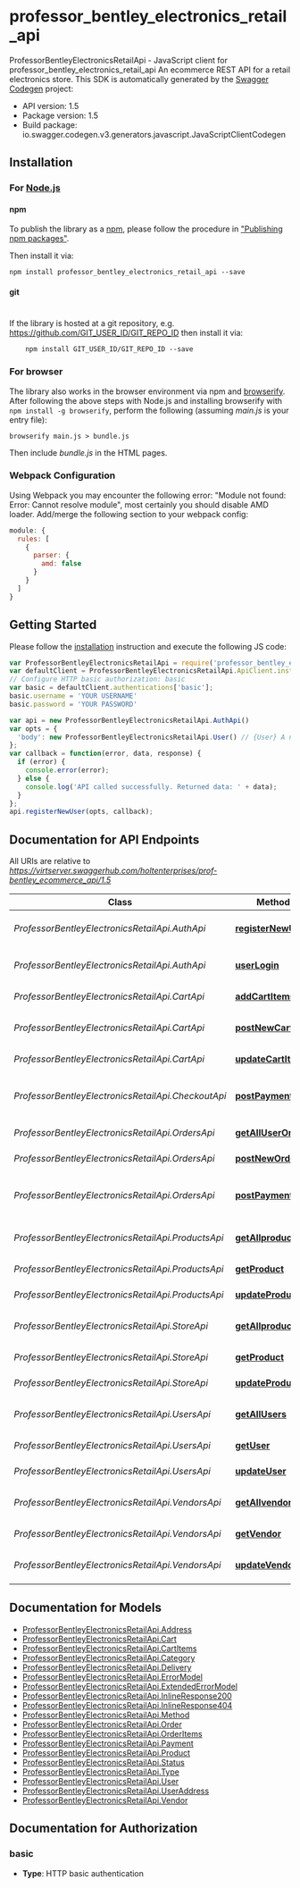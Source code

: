 # professor_bentley_electronics_retail_api

ProfessorBentleyElectronicsRetailApi - JavaScript client for professor_bentley_electronics_retail_api
An ecommerce REST API for a retail electronics store. 
This SDK is automatically generated by the [Swagger Codegen](https://github.com/swagger-api/swagger-codegen) project:

- API version: 1.5
- Package version: 1.5
- Build package: io.swagger.codegen.v3.generators.javascript.JavaScriptClientCodegen

## Installation

### For [Node.js](https://nodejs.org/)

#### npm

To publish the library as a [npm](https://www.npmjs.com/),
please follow the procedure in ["Publishing npm packages"](https://docs.npmjs.com/getting-started/publishing-npm-packages).

Then install it via:

```shell
npm install professor_bentley_electronics_retail_api --save
```

#### git
#
If the library is hosted at a git repository, e.g.
https://github.com/GIT_USER_ID/GIT_REPO_ID
then install it via:

```shell
    npm install GIT_USER_ID/GIT_REPO_ID --save
```

### For browser

The library also works in the browser environment via npm and [browserify](http://browserify.org/). After following
the above steps with Node.js and installing browserify with `npm install -g browserify`,
perform the following (assuming *main.js* is your entry file):

```shell
browserify main.js > bundle.js
```

Then include *bundle.js* in the HTML pages.

### Webpack Configuration

Using Webpack you may encounter the following error: "Module not found: Error:
Cannot resolve module", most certainly you should disable AMD loader. Add/merge
the following section to your webpack config:

```javascript
module: {
  rules: [
    {
      parser: {
        amd: false
      }
    }
  ]
}
```

## Getting Started

Please follow the [installation](#installation) instruction and execute the following JS code:

```javascript
var ProfessorBentleyElectronicsRetailApi = require('professor_bentley_electronics_retail_api');
var defaultClient = ProfessorBentleyElectronicsRetailApi.ApiClient.instance;
// Configure HTTP basic authorization: basic
var basic = defaultClient.authentications['basic'];
basic.username = 'YOUR USERNAME'
basic.password = 'YOUR PASSWORD'

var api = new ProfessorBentleyElectronicsRetailApi.AuthApi()
var opts = { 
  'body': new ProfessorBentleyElectronicsRetailApi.User() // {User} A new user record to add to the system
};
var callback = function(error, data, response) {
  if (error) {
    console.error(error);
  } else {
    console.log('API called successfully. Returned data: ' + data);
  }
};
api.registerNewUser(opts, callback);
```

## Documentation for API Endpoints

All URIs are relative to *https://virtserver.swaggerhub.com/holtenterprises/prof-bentley_ecommerce_api/1.5*

Class | Method | HTTP request | Description
------------ | ------------- | ------------- | -------------
*ProfessorBentleyElectronicsRetailApi.AuthApi* | [**registerNewUser**](docs/AuthApi.md#registerNewUser) | **POST** /auth/register | registers a user into the systme
*ProfessorBentleyElectronicsRetailApi.AuthApi* | [**userLogin**](docs/AuthApi.md#userLogin) | **POST** /auth/login | authorizes user to use system
*ProfessorBentleyElectronicsRetailApi.CartApi* | [**addCartItems**](docs/CartApi.md#addCartItems) | **POST** /cart/{cartid} | Adds items to cart
*ProfessorBentleyElectronicsRetailApi.CartApi* | [**postNewCart**](docs/CartApi.md#postNewCart) | **POST** /cart | creates a new user cart
*ProfessorBentleyElectronicsRetailApi.CartApi* | [**updateCartItems**](docs/CartApi.md#updateCartItems) | **PUT** /cart/{cartid} | update user cart by id
*ProfessorBentleyElectronicsRetailApi.CheckoutApi* | [**postPayment**](docs/CheckoutApi.md#postPayment) | **POST** /checkout/{orderid} | post a payment for user order
*ProfessorBentleyElectronicsRetailApi.OrdersApi* | [**getAllUserOrders**](docs/OrdersApi.md#getAllUserOrders) | **GET** /orders | fetchs all user orders
*ProfessorBentleyElectronicsRetailApi.OrdersApi* | [**postNewOrder**](docs/OrdersApi.md#postNewOrder) | **POST** /orders/{orderid} | post a new user order
*ProfessorBentleyElectronicsRetailApi.OrdersApi* | [**postPayment**](docs/OrdersApi.md#postPayment) | **POST** /checkout/{orderid} | post a payment for user order
*ProfessorBentleyElectronicsRetailApi.ProductsApi* | [**getAllproducts**](docs/ProductsApi.md#getAllproducts) | **GET** /store/products | fetchs all product records
*ProfessorBentleyElectronicsRetailApi.ProductsApi* | [**getProduct**](docs/ProductsApi.md#getProduct) | **GET** /store/products/{productid} | get user record by id
*ProfessorBentleyElectronicsRetailApi.ProductsApi* | [**updateProduct**](docs/ProductsApi.md#updateProduct) | **PUT** /store/products/{productid} | update user record by id
*ProfessorBentleyElectronicsRetailApi.StoreApi* | [**getAllproducts**](docs/StoreApi.md#getAllproducts) | **GET** /store/products | fetchs all product records
*ProfessorBentleyElectronicsRetailApi.StoreApi* | [**getProduct**](docs/StoreApi.md#getProduct) | **GET** /store/products/{productid} | get user record by id
*ProfessorBentleyElectronicsRetailApi.StoreApi* | [**updateProduct**](docs/StoreApi.md#updateProduct) | **PUT** /store/products/{productid} | update user record by id
*ProfessorBentleyElectronicsRetailApi.UsersApi* | [**getAllUsers**](docs/UsersApi.md#getAllUsers) | **GET** /users | fetchs all user records
*ProfessorBentleyElectronicsRetailApi.UsersApi* | [**getUser**](docs/UsersApi.md#getUser) | **GET** /users/{userid} | get user record by id
*ProfessorBentleyElectronicsRetailApi.UsersApi* | [**updateUser**](docs/UsersApi.md#updateUser) | **PUT** /users/{userid} | update user record by id
*ProfessorBentleyElectronicsRetailApi.VendorsApi* | [**getAllvendors**](docs/VendorsApi.md#getAllvendors) | **GET** /store/vendors | fetchs all vendor records
*ProfessorBentleyElectronicsRetailApi.VendorsApi* | [**getVendor**](docs/VendorsApi.md#getVendor) | **GET** /store/vendors/{vendorid} | get user record by id
*ProfessorBentleyElectronicsRetailApi.VendorsApi* | [**updateVendor**](docs/VendorsApi.md#updateVendor) | **PUT** /store/vendors/{vendorid} | update vendor record by id

## Documentation for Models

 - [ProfessorBentleyElectronicsRetailApi.Address](docs/Address.md)
 - [ProfessorBentleyElectronicsRetailApi.Cart](docs/Cart.md)
 - [ProfessorBentleyElectronicsRetailApi.CartItems](docs/CartItems.md)
 - [ProfessorBentleyElectronicsRetailApi.Category](docs/Category.md)
 - [ProfessorBentleyElectronicsRetailApi.Delivery](docs/Delivery.md)
 - [ProfessorBentleyElectronicsRetailApi.ErrorModel](docs/ErrorModel.md)
 - [ProfessorBentleyElectronicsRetailApi.ExtendedErrorModel](docs/ExtendedErrorModel.md)
 - [ProfessorBentleyElectronicsRetailApi.InlineResponse200](docs/InlineResponse200.md)
 - [ProfessorBentleyElectronicsRetailApi.InlineResponse404](docs/InlineResponse404.md)
 - [ProfessorBentleyElectronicsRetailApi.Method](docs/Method.md)
 - [ProfessorBentleyElectronicsRetailApi.Order](docs/Order.md)
 - [ProfessorBentleyElectronicsRetailApi.OrderItems](docs/OrderItems.md)
 - [ProfessorBentleyElectronicsRetailApi.Payment](docs/Payment.md)
 - [ProfessorBentleyElectronicsRetailApi.Product](docs/Product.md)
 - [ProfessorBentleyElectronicsRetailApi.Status](docs/Status.md)
 - [ProfessorBentleyElectronicsRetailApi.Type](docs/Type.md)
 - [ProfessorBentleyElectronicsRetailApi.User](docs/User.md)
 - [ProfessorBentleyElectronicsRetailApi.UserAddress](docs/UserAddress.md)
 - [ProfessorBentleyElectronicsRetailApi.Vendor](docs/Vendor.md)

## Documentation for Authorization


### basic

- **Type**: HTTP basic authentication

